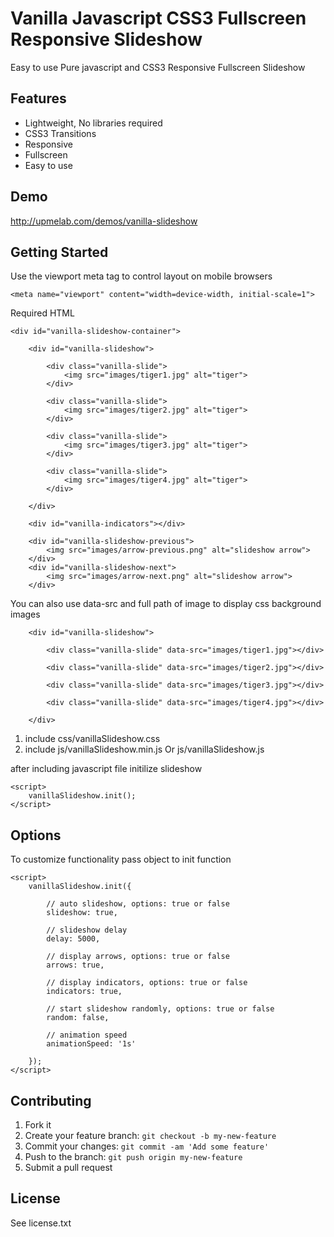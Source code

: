 # Vanilla Javascript CSS3 Fullscreen Responsive Slideshow

Easy to use Pure javascript and CSS3 Responsive Fullscreen Slideshow

## Features

- Lightweight, No libraries required
- CSS3 Transitions
- Responsive
- Fullscreen 
- Easy to use

## Demo

http://upmelab.com/demos/vanilla-slideshow

## Getting Started

Use the viewport meta tag to control layout on mobile browsers

````
<meta name="viewport" content="width=device-width, initial-scale=1">
````
Required HTML

````
<div id="vanilla-slideshow-container">

	<div id="vanilla-slideshow">
		
		<div class="vanilla-slide">
			<img src="images/tiger1.jpg" alt="tiger">
		</div>

		<div class="vanilla-slide">
			<img src="images/tiger2.jpg" alt="tiger">
		</div>
		
		<div class="vanilla-slide">
			<img src="images/tiger3.jpg" alt="tiger">
		</div>
		
		<div class="vanilla-slide">
			<img src="images/tiger4.jpg" alt="tiger">
		</div>

	</div>

	<div id="vanilla-indicators"></div>

	<div id="vanilla-slideshow-previous">
		<img src="images/arrow-previous.png" alt="slideshow arrow">
	</div>
	<div id="vanilla-slideshow-next">
		<img src="images/arrow-next.png" alt="slideshow arrow">
	</div>
````
You can also use data-src and full path of image to display css background images

````
	<div id="vanilla-slideshow">
		
		<div class="vanilla-slide" data-src="images/tiger1.jpg"></div>

		<div class="vanilla-slide" data-src="images/tiger2.jpg"></div>
		
		<div class="vanilla-slide" data-src="images/tiger3.jpg"></div>
		
		<div class="vanilla-slide" data-src="images/tiger4.jpg"></div>

	</div>
````

1. include css/vanillaSlideshow.css
2. include js/vanillaSlideshow.min.js Or js/vanillaSlideshow.js

after including javascript file initilize slideshow

````
<script>
	vanillaSlideshow.init();
</script>
````

## Options

To customize functionality pass object to init function

````
<script>
	vanillaSlideshow.init({
		
		// auto slideshow, options: true or false
		slideshow: true,
		
		// slideshow delay
		delay: 5000,
		
		// display arrows, options: true or false
		arrows: true,
		
		// display indicators, options: true or false
		indicators: true,
	
		// start slideshow randomly, options: true or false
		random: false,
	
		// animation speed
		animationSpeed: '1s'

	});
</script>
````

## Contributing

1. Fork it
2. Create your feature branch: `git checkout -b my-new-feature`
3. Commit your changes: `git commit -am 'Add some feature'`
4. Push to the branch: `git push origin my-new-feature`
5. Submit a pull request

## License

See license.txt


